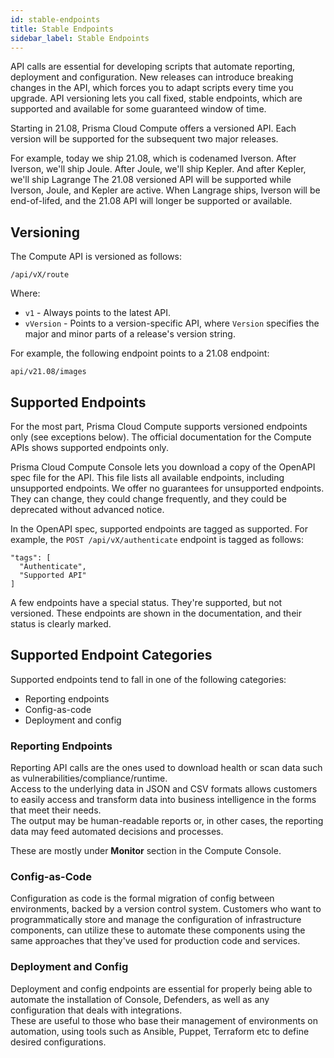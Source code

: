 ```yaml
---
id: stable-endpoints
title: Stable Endpoints
sidebar_label: Stable Endpoints
---
```


API calls are essential for developing scripts that automate reporting, deployment and configuration.
New releases can introduce breaking changes in the API, which forces you to adapt scripts every time you upgrade.
API versioning lets you call fixed, stable endpoints, which are supported and available for some guaranteed window of time.

Starting in 21.08, Prisma Cloud Compute offers a versioned API.
Each version will be supported for the subsequent two major releases.

For example, today we ship 21.08, which is codenamed Iverson.
After Iverson, we'll ship Joule.
After Joule, we'll ship Kepler.
And after Kepler, we'll ship Lagrange
The 21.08 versioned API will be supported while Iverson, Joule, and Kepler are active.
When Langrage ships, Iverson will be end-of-lifed, and the 21.08 API will longer be supported or available.


## Versioning

The Compute API is versioned as follows:

`/api/vX/route`

Where:

* `v1` - Always points to the latest API.
* `vVersion` - Points to a version-specific API, where `Version` specifies the major and minor parts of a release's version string.

For example, the following endpoint points to a 21.08 endpoint:

`api/v21.08/images`


## Supported Endpoints

For the most part, Prisma Cloud Compute supports versioned endpoints only (see exceptions below).
The official documentation for the Compute APIs shows supported endpoints only.

Prisma Cloud Compute Console lets you download a copy of the OpenAPI spec file for the API.
This file lists all available endpoints, including unsupported endpoints.
We offer no guarantees for unsupported endpoints.
They can change, they could change frequently, and they could be deprecated without advanced notice.

In the OpenAPI spec, supported endpoints are tagged as supported.
For example, the `POST /api/vX/authenticate` endpoint is tagged as follows:

```
"tags": [
  "Authenticate",
  "Supported API"
]
```

A few endpoints have a special status.
They're supported, but not versioned.
These endpoints are shown in the documentation, and their status is clearly marked.


## Supported Endpoint Categories

Supported endpoints tend to fall in one of the following categories:

* Reporting endpoints
* Config-as-code
* Deployment and config


### Reporting Endpoints

Reporting API calls are the ones used to download health or scan data such as vulnerabilities/compliance/runtime.   
Access to the underlying data in JSON and CSV formats allows customers to easily access and transform data into business intelligence in the forms that meet their needs.  
The output may be human-readable reports or, in other cases, the reporting data may feed automated decisions and processes.

These are mostly under **Monitor** section in the Compute Console.


### Config-as-Code

Configuration as code is the formal migration of config between environments, backed by a version control system. 
Customers who want to programmatically store and manage the configuration of infrastructure components, can utilize these to automate these components using the same approaches that they've used for production code and services. 


### Deployment and Config

Deployment and config endpoints are essential for properly being able to automate the installation of Console, Defenders, as well as any configuration that deals with integrations.  
These are useful to those who base their management of environments on automation, using tools such as Ansible, Puppet, Terraform etc to define desired configurations.
